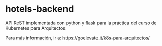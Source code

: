 # hotels-backend
API ReST implementada con python y [flask](https://flask.palletsprojects.com/en/1.1.x/quickstart/) para la práctica del curso de Kubernetes para Arquitectos

Para más información, ir a: https://goelevate.it/k8s-para-arquitectos/